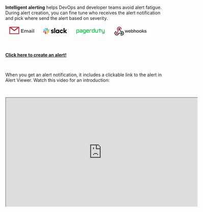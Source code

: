 <div class="container-fluid">
<div class="col-sm-12 col-md-6">
<p><strong>Intelligent alerting</strong> helps DevOps and developer teams avoid alert fatigue. During alert creation, you can fine tune who receives the alert notification and pick where send the alert based on severity.</p>
&nbsp;
<img src="images/alert_options.png" align="center"></img>
<p>&nbsp;</p>
<a href="../alerts/add"><strong>Click here to create an alert!</strong></a>
<p>&nbsp;</p>
<p>When you get an alert notification, it includes a clickable link to the alert in Alert Viewer. Watch this video for an introduction:</p>
<p>&nbsp;</p>

<iframe title="Alert viewer wavefront by vmware" src="https://players.brightcove.net/1971571333001/default_default/index.html?videoId=6263535548001" width="600" height="340" allowfullscreen="" webkitallowfullscreen="" mozallowfullscreen=""></iframe>
&nbsp;
</div>
</div>
